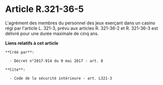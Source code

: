 # Article R.321-36-5

L'agrément des membres du personnel des jeux exerçant dans un casino régi par l'article L. 321-3, prévu aux articles R.
321-36-2 et R. 321-36-3 est délivré pour une durée maximale de cinq ans.

**Liens relatifs à cet article**

	**Créé par**:

	  - Décret n°2017-914 du 9 mai 2017 - art. 8

	**Cite**:

	  - Code de la sécurité intérieure - art. L321-3
